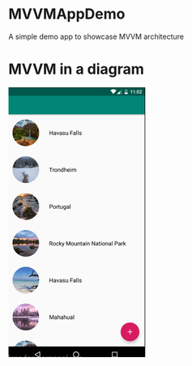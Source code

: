 # MVVMAppDemo
A simple demo app to showcase MVVM architecture 

# MVVM in a diagram 

<div style={{display: flex; flex-direction: row}}>
  <img src="https://github.com/makkhay/MVVMAppDemo/blob/master/Screen%20Shot%202019-07-23%20at%204.02.30%20PM.png" width="270"  />

</div>


